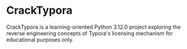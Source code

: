 # CrackTypora
 CrackTypora is a learning-oriented Python 3.12.0 project exploring the reverse engineering concepts of Typora's licensing mechanism for educational purposes only.
